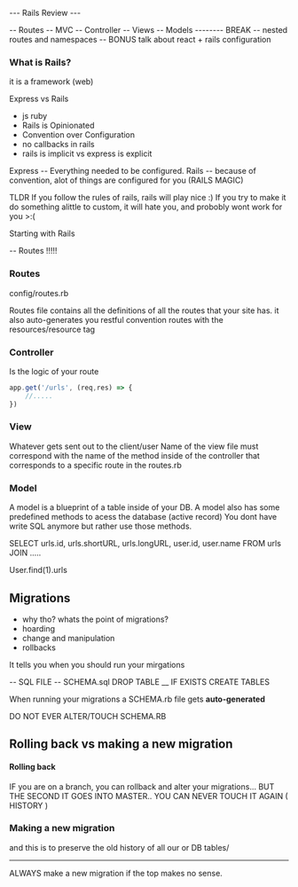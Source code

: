 --- Rails Review ---

-- Routes
-- MVC
-- Controller
-- Views
-- Models
-------- BREAK
-- nested routes and namespaces
-- BONUS talk about react + rails configuration


### What is Rails?

it is a framework (web)

Express vs Rails

- js ruby
- Rails is Opinionated 
- Convention over Configuration
- no callbacks in rails 
- rails is implicit vs express is explicit

Express -- Everything needed to be configured.
Rails   -- because of convention, alot of things are configured for you (RAILS MAGIC)

TLDR
If you follow the rules of rails, rails will play nice :)
If you try to make it do something alittle to custom, it will hate you, and probobly
wont work for you >:(


Starting with Rails

-- Routes !!!!!

### Routes

config/routes.rb

Routes file contains all the definitions of all the routes that your site has.
it also auto-generates you restful convention routes with the resources/resource tag

### Controller

Is the logic of your route

```js
app.get('/urls', (req,res) => {
    //.....
})
```

### View

Whatever gets sent out to the client/user
Name of the view file must correspond with the name of the method inside of the controller
that corresponds to a specific route in the routes.rb


### Model

A model is a blueprint of a table inside of your DB.
A model also has some predefined methods to acess the database (active record)
You dont have write SQL anymore but rather use those methods.

SELECT urls.id, urls.shortURL, urls.longURL, user.id, user.name
FROM urls JOIN .....

User.find(1).urls

  ## Migrations
   - why tho? whats the point of migrations? 
   - hoarding
   - change and manipulation
   - rollbacks

It tells you when you should run your mirgations

-- SQL FILE --
SCHEMA.sql 
DROP TABLE __ IF EXISTS
CREATE TABLES


When running your migrations a SCHEMA.rb file gets __auto-generated__

DO NOT EVER ALTER/TOUCH SCHEMA.RB



## Rolling back vs making a new migration

#### Rolling back
IF you are on a branch, you can rollback and alter your migrations...
BUT
THE SECOND IT GOES INTO MASTER.. YOU CAN NEVER TOUCH IT AGAIN ( HISTORY )

### Making a new migration
and this is to preserve the old history of all our or DB tables/

-----------------------------------------------------------------

ALWAYS make a new migration if the top makes no sense.
